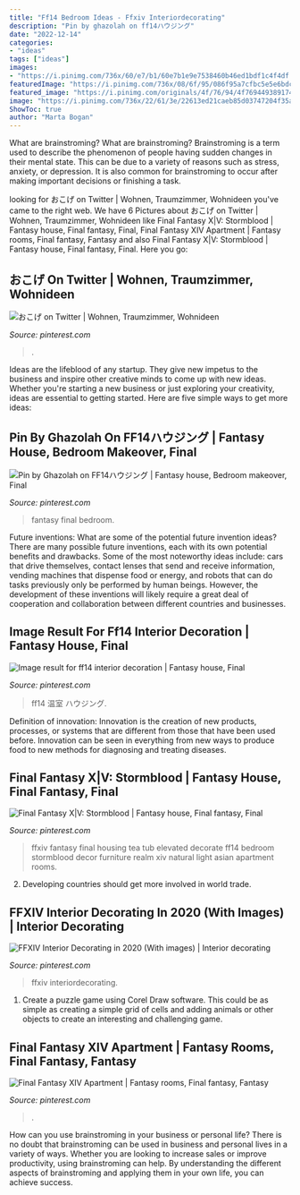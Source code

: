 ```yaml
---
title: "Ff14 Bedroom Ideas - Ffxiv Interiordecorating"
description: "Pin by ghazolah on ff14ハウジング"
date: "2022-12-14"
categories:
- "ideas"
tags: ["ideas"]
images:
- "https://i.pinimg.com/736x/60/e7/b1/60e7b1e9e7538460b46ed1bdf1c4f4df.jpg"
featuredImage: "https://i.pinimg.com/736x/08/6f/95/086f95a7cfbc5e5e6bdc2a1d6ddbd5cc.jpg"
featured_image: "https://i.pinimg.com/originals/4f/76/94/4f769449389174f4b9ef09e749ffe7d1.jpg"
image: "https://i.pinimg.com/736x/22/61/3e/22613ed21caeb85d03747204f35a0406.jpg"
ShowToc: true
author: "Marta Bogan"
---
```



What are brainstroming?
What are brainstroming? Brainstroming is a term used to describe the phenomenon of people having sudden changes in their mental state. This can be due to a variety of reasons such as stress, anxiety, or depression. It is also common for brainstroming to occur after making important decisions or finishing a task.

	

		
looking for おこげ on Twitter | Wohnen, Traumzimmer, Wohnideen you've came to the right web. We have 6 Pictures about おこげ on Twitter | Wohnen, Traumzimmer, Wohnideen like Final Fantasy X|V: Stormblood | Fantasy house, Final fantasy, Final, Final Fantasy XIV Apartment | Fantasy rooms, Final fantasy, Fantasy and also Final Fantasy X|V: Stormblood | Fantasy house, Final fantasy, Final. Here you go:
		
    
## おこげ On Twitter | Wohnen, Traumzimmer, Wohnideen

<img loading=lazy src="https://i.pinimg.com/736x/22/61/3e/22613ed21caeb85d03747204f35a0406.jpg" onerror="this.onerror=null;this.src='https://tse1.mm.bing.net/th?id=OIP.t58iWD3Vy8Mv-qB9sXA5TwHaD7&amp;pid=15.1';" alt="おこげ on Twitter | Wohnen, Traumzimmer, Wohnideen">

_Source: pinterest.com_

>. 

	

Ideas are the lifeblood of any startup. They give new impetus to the business and inspire other creative minds to come up with new ideas. Whether you're starting a new business or just exploring your creativity, ideas are essential to getting started. Here are five simple ways to get more ideas: 

    
## Pin By Ghazolah On FF14ハウジング | Fantasy House, Bedroom Makeover, Final

<img loading=lazy src="https://i.pinimg.com/736x/60/e7/b1/60e7b1e9e7538460b46ed1bdf1c4f4df.jpg" onerror="this.onerror=null;this.src='https://tse4.mm.bing.net/th?id=OIP.96abed7CC4ONrO8A2WNAqAHaET&amp;pid=15.1';" alt="Pin by Ghazolah on FF14ハウジング | Fantasy house, Bedroom makeover, Final">

_Source: pinterest.com_

>fantasy final bedroom. 

	

Future inventions: What are some of the potential future invention ideas?
There are many possible future inventions, each with its own potential benefits and drawbacks. Some of the most noteworthy ideas include: cars that drive themselves, contact lenses that send and receive information, vending machines that dispense food or energy, and robots that can do tasks previously only be performed by human beings. However, the development of these inventions will likely require a great deal of cooperation and collaboration between different countries and businesses.

    
## Image Result For Ff14 Interior Decoration | Fantasy House, Final

<img loading=lazy src="https://i.pinimg.com/originals/4f/76/94/4f769449389174f4b9ef09e749ffe7d1.jpg" onerror="this.onerror=null;this.src='https://tse2.mm.bing.net/th?id=OIP.sXF65o4HPedc7u29OiB-9gHaD7&amp;pid=15.1';" alt="Image result for ff14 interior decoration | Fantasy house, Final">

_Source: pinterest.com_

>ff14 温室 ハウジング. 

	

Definition of innovation:
Innovation is the creation of new products, processes, or systems that are different from those that have been used before. Innovation can be seen in everything from new ways to produce food to new methods for diagnosing and treating diseases.

    
## Final Fantasy X|V: Stormblood | Fantasy House, Final Fantasy, Final

<img loading=lazy src="https://i.pinimg.com/originals/59/7b/18/597b1858b044491ffb566e6e231b7c0a.jpg" onerror="this.onerror=null;this.src='https://tse4.mm.bing.net/th?id=OIP.akXXrMDmqIjV99sVk-n3CwHaEK&amp;pid=15.1';" alt="Final Fantasy X|V: Stormblood | Fantasy house, Final fantasy, Final">

_Source: pinterest.com_

>ffxiv fantasy final housing tea tub elevated decorate ff14 bedroom stormblood decor furniture realm xiv natural light asian apartment rooms. 

	

2. Developing countries should get more involved in world trade.

    
## FFXIV Interior Decorating In 2020 (With Images) | Interior Decorating

<img loading=lazy src="https://i.pinimg.com/736x/08/6f/95/086f95a7cfbc5e5e6bdc2a1d6ddbd5cc.jpg" onerror="this.onerror=null;this.src='https://tse4.mm.bing.net/th?id=OIP.xtN94tCqp9ScbhX-laXgQQHaEK&amp;pid=15.1';" alt="FFXIV Interior Decorating in 2020 (With images) | Interior decorating">

_Source: pinterest.com_

>ffxiv interiordecorating. 

	

1. Create a puzzle game using Corel Draw software. This could be as simple as creating a simple grid of cells and adding animals or other objects to create an interesting and challenging game. 

    
## Final Fantasy XIV Apartment | Fantasy Rooms, Final Fantasy, Fantasy

<img loading=lazy src="https://i.pinimg.com/originals/72/df/ca/72dfca26b517b0637304d36bf3cb46ef.png" onerror="this.onerror=null;this.src='https://tse4.mm.bing.net/th?id=OIP.bf810WXwYknu2puPKIqNPwHaEK&amp;pid=15.1';" alt="Final Fantasy XIV Apartment | Fantasy rooms, Final fantasy, Fantasy">

_Source: pinterest.com_

>. 

	

How can you use brainstroming in your business or personal life?
There is no doubt that brainstroming can be used in business and personal lives in a variety of ways. Whether you are looking to increase sales or improve productivity, using brainstroming can help. By understanding the different aspects of brainstroming and applying them in your own life, you can achieve success.

